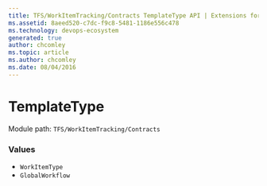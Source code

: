 ```yaml
---
title: TFS/WorkItemTracking/Contracts TemplateType API | Extensions for Azure DevOps Services
ms.assetid: 8aeed520-c7dc-f9c8-5481-1186e556c478
ms.technology: devops-ecosystem
generated: true
author: chcomley
ms.topic: article
ms.author: chcomley
ms.date: 08/04/2016
---
```


# TemplateType

Module path: `TFS/WorkItemTracking/Contracts`

### Values

- `WorkItemType`
- `GlobalWorkflow`
